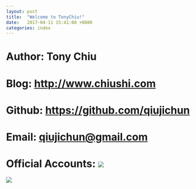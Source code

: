 ```yaml
---
layout: post
title:  "Welcome to TonyChiu!"
date:   2017-04-11 15:41:08 +0800
categories: index
---
```


# Author: Tony Chiu
# Blog: http://www.chiushi.com
# Github: https://github.com/qiujichun
# Email: qiujichun@gmail.com
# Official Accounts: ![](http://i.imgur.com/d4Uh1kD.jpg)

![](http://i.imgur.com/IkzTIH1.jpg)
